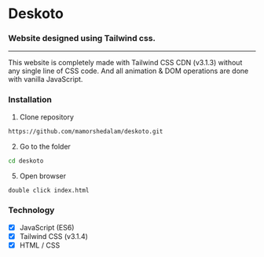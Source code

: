 # Deskoto
### Website designed using Tailwind css.
---
This website is completely made with Tailwind CSS CDN (v3.1.3) without any single line of CSS code. And all animation & DOM operations are done with vanilla JavaScript.


### Installation

1. Clone repository

```bash
https://github.com/mamorshedalam/deskoto.git
```

2. Go to the folder

```bash
cd deskoto
```

5. Open browser

```bash
double click index.html
```


### Technology

- [x] JavaScript (ES6)
- [x] Tailwind CSS (v3.1.4)
- [x] HTML / CSS
